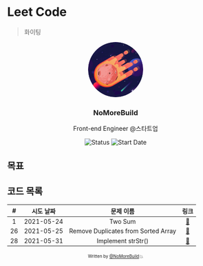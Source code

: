 # Leet Code

> 화이팅

<div align="center">
  
<img src="assets/profile.png" width="128px" height="128px" style="border-radius:50%">

<h3> NoMoreBuild </h3>
<p>Front-end Engineer @스타트업</p>

![Status](https://img.shields.io/badge/MunziYa-gray.svg)
![Start Date](https://img.shields.io/badge/Start%20Date-2021--05--14-23d16b.svg)

</div>

## 목표

## 코드 목록

|  #  | 시도 날짜  |              문제 이름              |           링크           |
| :-: | :--------: | :---------------------------------: | :----------------------: |
|  1  | 2021-05-24 |               Two Sum               | [:link:](problems/1.js)  |
| 26  | 2021-05-25 | Remove Duplicates from Sorted Array | [:link:](problems/26.js) |
| 28  | 2021-05-31 |         Implement strStr()          | [:link:](problems/28.js) |

<div align="center">

<sub><sup>Written by <a href="https://github.com/nomorebuild">@NoMoreBuild</a></sup></sub><small>💥</small>

</div>
